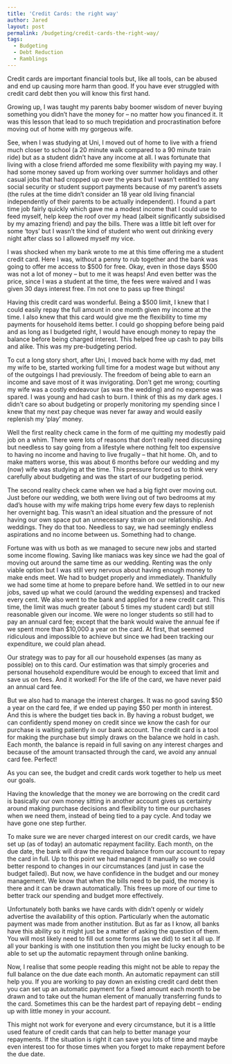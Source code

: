 ```yaml
---
title: 'Credit Cards: the right way'
author: Jared
layout: post
permalink: /budgeting/credit-cards-the-right-way/
tags:
  - Budgeting
  - Debt Reduction
  - Ramblings
---
```

Credit cards are important financial tools but, like all tools, can be abused and end up causing more harm than good. If you have ever struggled with credit card debt then you will know this first hand.

Growing up, I was taught my parents baby boomer wisdom of never buying something you didn&#8217;t have the money for &#8211; no matter how you financed it. It was this lesson that lead to so much trepidation and procrastination before moving out of home with my gorgeous wife.

See, when I was studying at Uni, I moved out of home to live with a friend much closer to school (a 20 minute walk compared to a 90 minute train ride) but as a student didn&#8217;t have any income at all. I was fortunate that living with a close friend afforded me some flexibility with paying my way. I had some money saved up from working over summer holidays and other casual jobs that had cropped up over the years but I wasn&#8217;t entitled to any social security or student support payments because of my parent&#8217;s assets (the rules at the time didn&#8217;t consider an 18 year old living financial independently of their parents to be actually independent). I found a part time job fairly quickly which gave me a modest income that I could use to feed myself, help keep the roof over my head (albeit significantly subsidised by my amazing friend) and pay the bills. There was a little bit left over for some &#8216;toys&#8217; but I wasn&#8217;t the kind of student who went out drinking every night after class so I allowed myself my vice.

I was shocked when my bank wrote to me at this time offering me a student credit card. Here I was, without a penny to rub together and the bank was going to offer me access to $500 for free. Okay, even in those days $500 was not a lot of money &#8211; but to me it was heaps! And even better was the price, since I was a student at the time, the fees were waived and I was given 30 days interest free. I&#8217;m not one to pass up free things!

Having this credit card was wonderful. Being a $500 limit, I knew that I could easily repay the full amount in one month given my income at the time. I also knew that this card would give me the flexibility to time my payments for household items better. I could go shopping before being paid and as long as I budgeted right, I would have enough money to repay the balance before being charged interest. This helped free up cash to pay bills and alike. This was my pre-budgeting period.

To cut a long story short, after Uni, I moved back home with my dad, met my wife to be, started working full time for a modest wage but without any of the outgoings I had previously. The freedom of being able to earn an income and save most of it was invigorating. Don&#8217;t get me wrong; courting my wife was a costly endeavour (as was the wedding) and no expense was spared. I was young and had cash to burn. I think of this as my dark ages. I didn&#8217;t care so about budgeting or properly monitoring my spending since I knew that my next pay cheque was never far away and would easily replenish my &#8216;play&#8217; money.

Well the first reality check came in the form of me quitting my modestly paid job on a whim. There were lots of reasons that don&#8217;t really need discussing but needless to say going from a lifestyle where nothing felt too expensive to having no income and having to live frugally &#8211; that hit home. Oh, and to make matters worse, this was about 6 months before our wedding and my (now) wife was studying at the time. This pressure forced us to think very carefully about budgeting and was the start of our budgeting period.

The second reality check came when we had a big fight over moving out. Just before our wedding, we both were living out of two bedrooms at my dad&#8217;s house with my wife making trips home every few days to replenish her overnight bag. This wasn&#8217;t an ideal situation and the pressure of not having our own space put an unnecessary strain on our relationship. And weddings. They do that too. Needless to say, we had seemingly endless aspirations and no income between us. Something had to change.

Fortune was with us both as we managed to secure new jobs and started some income flowing. Saving like maniacs was key since we had the goal of moving out around the same time as our wedding. Renting was the only viable option but I was still very nervous about having enough money to make ends meet. We had to budget properly and immediately. Thankfully we had some time at home to prepare before hand. We settled in to our new jobs, saved up what we could (around the wedding expenses) and tracked every cent. We also went to the bank and applied for a new credit card. This time, the limit was much greater (about 5 times my student card) but still reasonable given our income. We were no longer students so still had to pay an annual card fee; except that the bank would waive the annual fee if we spent more than $10,000 a year on the card. At first, that seemed ridiculous and impossible to achieve but since we had been tracking our expenditure, we could plan ahead.

Our strategy was to pay for all our household expenses (as many as possible) on to this card. Our estimation was that simply groceries and personal household expenditure would be enough to exceed that limit and save us on fees. And it worked! For the life of the card, we have never paid an annual card fee.

But we also had to manage the interest charges. It was no good saving $50 a year on the card fee, if we ended up paying $50 per month in interest. And this is where the budget ties back in. By having a robust budget, we can confidently spend money on credit since we know the cash for our purchase is waiting patiently in our bank account. The credit card is a tool for making the purchase but simply draws on the balance we hold in cash. Each month, the balance is repaid in full saving on any interest charges and because of the amount transacted through the card, we avoid any annual card fee. Perfect!

As you can see, the budget and credit cards work together to help us meet our goals.

Having the knowledge that the money we are borrowing on the credit card is basically our own money sitting in another account gives us certainty around making purchase decisions and flexibility to time our purchases when we need them, instead of being tied to a pay cycle. And today we have gone one step further.

To make sure we are never charged interest on our credit cards, we have set up (as of today) an automatic repayment facility. Each month, on the due date, the bank will draw the required balance from our account to repay the card in full. Up to this point we had managed it manually so we could better respond to changes in our circumstances (and just in case the budget failed). But now, we have confidence in the budget and our money management. We know that when the bills need to be paid, the money is there and it can be drawn automatically. This frees up more of our time to better track our spending and budget more effectively.

Unfortunately both banks we have cards with didn&#8217;t openly or widely advertise the availability of this option. Particularly when the automatic payment was made from another institution. But as far as I know, all banks have this ability so it might just be a matter of asking the question of them. You will most likely need to fill out some forms (as we did) to set it all up. If all your banking is with one institution then you might be lucky enough to be able to set up the automatic repayment through online banking.

Now, I realise that some people reading this might not be able to repay the full balance on the due date each month. An automatic repayment can still help you. If you are working to pay down an existing credit card debt then you can set up an automatic payment for a fixed amount each month to be drawn and to take out the human element of manually transferring funds to the card. Sometimes this can be the hardest part of repaying debt &#8211; ending up with little money in your account.

This might not work for everyone and every circumstance, but it is a little used feature of credit cards that can help to better manage your repayments. If the situation is right it can save you lots of time and maybe even interest too for those times when you forget to make repayment before the due date.

